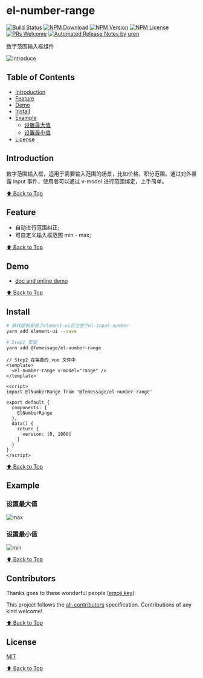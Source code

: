 # el-number-range

[![Build Status](https://travis-ci.com/FEMessage/el-number-range.svg?branch=master)](https://travis-ci.com/FEMessage/el-number-range)
[![NPM Download](https://img.shields.io/npm/dm/@femessage/el-number-range.svg)](https://www.npmjs.com/package/@femessage/el-number-range)
[![NPM Version](https://img.shields.io/npm/v/@femessage/el-number-range.svg)](https://www.npmjs.com/package/@femessage/el-number-range)
[![NPM License](https://img.shields.io/npm/l/@femessage/el-number-range.svg)](https://github.com/FEMessage/el-number-range/blob/master/LICENSE)
[![PRs Welcome](https://img.shields.io/badge/PRs-welcome-brightgreen.svg)](https://github.com/FEMessage/el-number-range/pulls)
[![Automated Release Notes by gren](https://img.shields.io/badge/%F0%9F%A4%96-release%20notes-00B2EE.svg)](https://github-tools.github.io/github-release-notes/)

数字范围输入框组件

![introduce](https://i.screenshot.net/8lw5osg)

## Table of Contents <!-- omit in toc -->

* [Introduction](#introduction)
* [Feature](#feature)
* [Demo](#demo)
* [Install](#install)
* [Example](#example)
  * [设置最大值](#设置最大值)
  * [设置最小值](#设置最小值)
* [License](#license)

## Introduction

数字范围输入框，适用于需要输入范围的场景，比如价格，积分范围。通过对外暴露 input 事件，使用者可以通过 v-model 进行范围绑定，上手简单。

[⬆ Back to Top](#table-of-contents)

## Feature

* 自动进行范围纠正;
* 可自定义输入框范围 min - max;

[⬆ Back to Top](#table-of-contents)

## Demo

* [doc and online demo](https://femessage.github.io/el-number-range/)

[⬆ Back to Top](#table-of-contents)

## Install

```sh
# 确保提前安装了element-ui且注册了el-input-number
yarn add element-ui --save

# Step1 安装
yarn add @femessage/el-number-range
```

```vue
// Step2 在需要的.vue 文件中
<template>
  <el-number-range v-model="range" />
</template>

<script>
import ElNumberRange from '@femessage/el-number-range'

export default {
  components: {
    ElNumberRange
  },
  data() {
    return {
      version: [0, 1000]
    }
  }
}
</script>
```

[⬆ Back to Top](#table-of-contents)

## Example

### 设置最大值

![max](https://i.screenshot.net/e3yvzt8)

### 设置最小值

![min](https://i.screenshot.net/4n4pmum)

[⬆ Back to Top](#table-of-contents)

## Contributors

Thanks goes to these wonderful people ([emoji key](https://allcontributors.org/docs/en/emoji-key)):

<!-- ALL-CONTRIBUTORS-LIST:START - Do not remove or modify this section -->

<!-- prettier-ignore -->
<!-- ALL-CONTRIBUTORS-LIST:END -->

This project follows the [all-contributors](https://github.com/all-contributors/all-contributors) specification. Contributions of any kind welcome!

[⬆ Back to Top](#table-of-contents)

## License

[MIT](./LICENSE)

[⬆ Back to Top](#table-of-contents)
